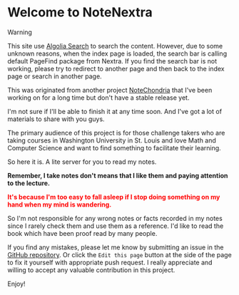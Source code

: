 # Welcome to NoteNextra

> [!WARNING]
>
> This site use [Algolia Search](https://www.algolia.com/) to search the content. However, due to some unknown reasons, when the index page is loaded, the search bar is calling default PageFind package from Nextra. If you find the search bar is not working, please try to redirect to another page and then back to the index page or search in another page.
 
This was originated from another project [NoteChondria](https://github.com/Trance-0/Notechondria) that I've been working on for a long time but don't have a stable release yet.

I'm not sure if I'll be able to finish it at any time soon. And I've got a lot of materials to share with you guys.

The primary audience of this project is for those challenge takers who are taking courses in Washington University in St. Louis and love Math and Computer Science and want to find something to facilitate their learning.

So here it is. A lite server for you to read my notes.

**Remember, I take notes don't means that I like them and paying attention to the lecture.**

<p style="color: red; font-weight: bold">It's because I'm too easy to fall asleep if I stop doing something on my hand when my mind is wandering.</p>

So I'm not responsible for any wrong notes or facts recorded in my notes since I rarely check them and use them as a reference. I'd like to read the book which have been proof read by many people.

If you find any mistakes, please let me know by submitting an issue in the [GitHub repository](https://github.com/Trance-0/NoteNextra). Or click the `Edit this page` button at the side of the page to fix it yourself with appropriate push request. I really appreciate and willing to accept any valuable contribution in this project.

Enjoy!